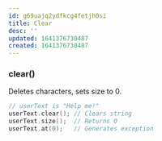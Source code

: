 ```yaml
---
id: g69uajq2ydfkcg4fetjh0si
title: Clear
desc: ''
updated: 1641376730487
created: 1641376730487
---
```



### clear()

Deletes characters, sets size to 0.

```cpp
// userText is "Help me!"
userText.clear(); // Clears string 
userText.size();  // Returns 0 
userText.at(0);   // Generates exception
```
